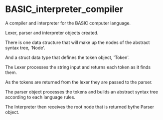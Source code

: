# BASIC_interpreter_compiler

A compiler and interpreter for the BASIC computer language.

Lexer, parser and interpreter objects created.

There is one data structure that will make up the nodes of the abstract syntax tree, 'Node'.

And a struct data type that defines the token object, 'Token'.

The Lexer processes the string input and returns each token as it finds them.  

As the tokens are returned from the lexer they are passed to the parser. 

The parser object processes the tokens and builds an abstract syntax tree according to each language rules.

The Interpreter then receives the root node that is returned bythe Parser object.
